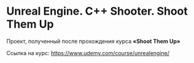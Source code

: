 ﻿# Unreal Engine. C++ Shooter. Shoot Them Up
Проект, полученный после прохождения курса **«Shoot Them Up»**  

Ссылка на курс: https://www.udemy.com/course/unrealengine/
